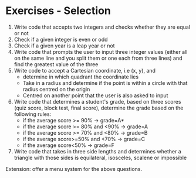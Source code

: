 # Exercises - Selection

1) Write code that accepts two integers and checks whether they are equal or not
2) Check if a given integer is even or odd
3) Check if a given year is a leap year or not
4) Write code that prompts the user to input three integer values (either all on the same line and you split them or one each from three lines) and find the greatest value of the three
5) Write code to accept a Cartesian coordinate, i.e (x, y), and
   - determine in which quadrant the coordinate lies
   - Take in a radius and determine if the point is within a circle with that radius centred on the origin
   - Centred on another point that the user is also asked to input
6) Write code that determines a student's grade, based on three scores (quiz score, block test, final score), determine the grade based on the following rules:
   - if the average score >= 90% → grade=A*
   - if the average score >= 80% and <90% → grade=A
   - if the average score >= 70% and <80% → grade=B
   - if the average score>=50% and <70% → grade=C
   - if the average score<50% → grade=F
7) Write code that takes in three side lengths and determines whether a triangle with those sides is equilateral, isosceles, scalene or impossible

Extension: offer a menu system for the above questions.

